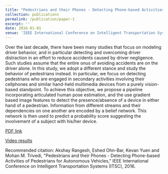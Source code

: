 ```yaml
---
title: "Pedestrians and their Phones - Detecting Phone-based Activities of Pedestrians for Autonomous Vehicles"
collection: publications
permalink: /publication/paper-1
excerpt: ''
date: 2016-01-01
venue: 'IEEE International Conference on Intelligent Transportation Systems'
---
```

Over the last decade, there have been many studies that focus on modeling driver behavior, and in particular detecting and overcoming driver distraction in an effort to reduce accidents caused by driver negligence. Such studies assume that the entire onus of avoiding accidents are on the driver alone. In this study, we adopt a different stance and study the behavior of pedestrians instead. In particular, we focus on detecting pedestrians who are engaged in secondary activities involving their cellphones and similar hand-held multimedia devices from a purely vision-based standpoint. To achieve this objective, we propose a pipeline incorporating articulated
human pose estimation, and the use gradient based image features to detect the presence/absence of a device in either hand of a pedestrian. Information from different streams and their dependencies on one another are encoded by a belief network. This network is then used to predict a probability score suggesting the involvement of a subject with his/her device.

[PDF link](http://cvrr.ucsd.edu/publications/2016/0539.pdf)

[Video results](https://www.youtube.com/watch?v=i_fdoM4XGWA&feature=youtu.be)

Recommended citation: Akshay Rangesh, Eshed Ohn-Bar, Kevan Yuen and Mohan M. Trivedi, "Pedestrians and their Phones - Detecting Phone-based Activities of Pedestrians for Autonomous Vehicles," IEEE International Conference on Intelligent Transportation Systems (ITSC), 2016.

